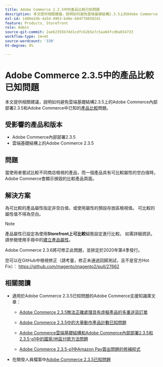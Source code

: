 ```yaml
---
title: Adobe Commerce 2.3.5中的產品比較已知問題
description: 本文提供相關建議，說明如何避免雲端基礎結構2.3.5上的Adobe Commerce內部部署2.3.5和Adobe Commerce中的已知[產品比較](https://experienceleague.adobe.com/en/docs/commerce-admin/stores-sales/shopper-tools/product-compare)問題。
exl-id: 1488e2db-4a5d-4963-b48e-b84f760582d1
feature: Products, Storefront
role: Admin
source-git-commit: 2aeb2355b74d1cdfc62b5e7c5aa04fcd0a654733
workflow-type: tm+mt
source-wordcount: '339'
ht-degree: 0%

---
```


# Adobe Commerce 2.3.5中的產品比較已知問題

本文提供相關建議，說明如何避免雲端基礎結構2.3.5上的Adobe Commerce內部部署2.3.5和Adobe Commerce中已知的[產品比較](https://experienceleague.adobe.com/en/docs/commerce-admin/stores-sales/shopper-tools/product-compare)問題。

## 受影響的產品和版本

* Adobe Commerce內部部署2.3.5
* 雲端基礎結構上的Adobe Commerce 2.3.5

## 問題

當使用者嘗試比較不同商店檢視的產品，而一個產品具有可比較屬性的空白值時，Adobe Commerce會顯示損毀的比較產品頁面。

## 解決方案

為可比較的產品屬性指定非空白值，或使用屬性的預設存放區檢視值。 可比較的屬性值不得為空白。

>[!NOTE]
>
>產品屬性已設定為使用&#x200B;**Storefront上可比較**&#x200B;組態設定進行比較。 如需詳細資訊，請參閱使用手冊中的[建立產品屬性](https://experienceleague.adobe.com/en/docs/commerce-admin/catalog/product-attributes/create/attribute-product-create#step-4-describe-the-storefront-properties)。

Adobe Commerce 2.3.6將可修正此問題，並排定於2020年第4季發行。

您可以在GitHub中檢視修正（請考量，修正未通過回歸測試，且不是官方Hot Fix）： <https://github.com/magento/magento2/pull/27662>

## 相關閱讀

<ul><li>適用於Adobe Commerce 2.3.5已知問題的Adobe Commerce支援知識庫文章：<ul>
<li>
<p title="Adobe Commerce 2.3.5無法正確處理具有虛擬產品的多重送貨訂單"><a href="/help/troubleshooting/miscellaneous/magento-2-3-5-known-issue-virtual-product-multi-ship-orders.md">Adobe Commerce 2.3.5無法正確處理具有虛擬產品的多重送貨訂單</a></p>
</li>
<li><a href="/help/troubleshooting/miscellaneous/bulk-action-product-count-known-issue-in-magento-2-3-5.md">Adobe Commerce 2.3.5中的大量動作產品計數已知問題</a></li>
<li>
<p title="Adobe Commerce雲端基礎結構和Adobe Commerce內部部署2.3.5和2.3.5-p1中的國家/地區付款方法問題"><a href="/help/troubleshooting/known-issues-patches-attached/magento-2-3-5-2-3-5-p1-patch-country-payment-issue.md">Adobe Commerce雲端基礎結構和Adobe Commerce內部部署2.3.5和2.3.5-p1中的國家/地區付款方法問題</a></p>
</li>
<li>
<p title="Adobe Commerce 2.3.5-p1中Amazon Pay簽出問題的修補程式"><a href="/help/troubleshooting/payments/patch-for-amazon-pay-checkout-issue-in-magento-2-3-5-p1.md">Adobe Commerce 2.3.5-p1中Amazon Pay簽出問題的修補程式</a></p>
</li>
</ul>
</li><li>在開發人員檔案中<a href="https://commerce-docs.github.io/devdocs-archive/2.3/guides/v2.3/release-notes/release-notes-2-3-5-commerce.html#known-issues">Adobe Commerce 2.3.5已知問題</a></li></ul>
